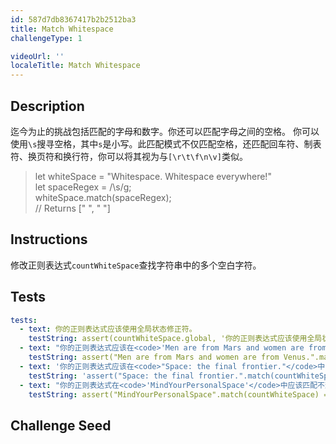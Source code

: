 ```yaml
---
id: 587d7db8367417b2b2512ba3
title: Match Whitespace
challengeType: 1

videoUrl: ''
localeTitle: Match Whitespace
---
```


## Description
<section id='description'>
迄今为止的挑战包括匹配的字母和数字。你还可以匹配字母之间的空格。
你可以使用<code>\s</code>搜寻空格，其中<code>s</code>是小写。此匹配模式不仅匹配空格，还匹配回车符、制表符、换页符和换行符，你可以将其视为与<code>[\r\t\f\n\v]</code>类似。
<blockquote>let whiteSpace = "Whitespace. Whitespace everywhere!"<br>let spaceRegex = /\s/g;<br>whiteSpace.match(spaceRegex);<br>// Returns [" ", " "]<br></blockquote>
</section>

## Instructions
<section id='instructions'>
修改正则表达式<code>countWhiteSpace</code>查找字符串中的多个空白字符。
</section>

## Tests
<section id='tests'>

```yml
tests:
  - text: 你的正则表达式应该使用全局状态修正符。
    testString: assert(countWhiteSpace.global, '你的正则表达式应该使用全局状态修正符。');
  - text: "你的正则表达式应该在<code>'Men are from Mars and women are from Venus.'</code>中匹配到 8 个空白字符。"
    testString: assert("Men are from Mars and women are from Venus.".match(countWhiteSpace).length == 8, '你的正则表达式应该在<code>"Men are from Mars and women are from Venus."</code>中匹配到 8 个空白字符。');
  - text: '你的正则表达式应该在<code>"Space: the final frontier."</code>中匹配到 3 个空白字符。'
    testString: 'assert("Space: the final frontier.".match(countWhiteSpace).length == 3, "你的正则表达式应该在<code>"Space: the final frontier."</code>中匹配到 3 个空白字符。");'
  - text: "你的正则表达式在<code>'MindYourPersonalSpace'</code>中应该匹配不到空白字符。"
    testString: assert("MindYourPersonalSpace".match(countWhiteSpace) == null, '你的正则表达式在<code>"MindYourPersonalSpace"</code>中应该匹配不到空白字符。');

```

</section>

## Challenge Seed
<section id='challengeSeed'>















</section>

              